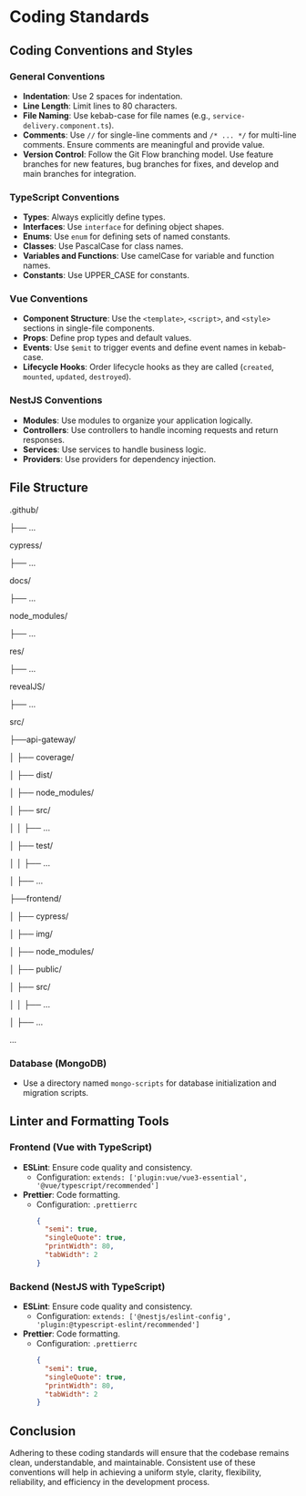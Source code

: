 # Coding Standards

## Coding Conventions and Styles

### General Conventions
- **Indentation**: Use 2 spaces for indentation.
- **Line Length**: Limit lines to 80 characters.
- **File Naming**: Use kebab-case for file names (e.g., `service-delivery.component.ts`).
- **Comments**: Use `//` for single-line comments and `/* ... */` for multi-line comments. Ensure comments are meaningful and provide value.
- **Version Control**: Follow the Git Flow branching model. Use feature branches for new features, bug branches for fixes, and develop and main branches for integration.

### TypeScript Conventions
- **Types**: Always explicitly define types.
- **Interfaces**: Use `interface` for defining object shapes.
- **Enums**: Use `enum` for defining sets of named constants.
- **Classes**: Use PascalCase for class names.
- **Variables and Functions**: Use camelCase for variable and function names.
- **Constants**: Use UPPER_CASE for constants.

### Vue Conventions
- **Component Structure**: Use the `<template>`, `<script>`, and `<style>` sections in single-file components.
- **Props**: Define prop types and default values.
- **Events**: Use `$emit` to trigger events and define event names in kebab-case.
- **Lifecycle Hooks**: Order lifecycle hooks as they are called (`created`, `mounted`, `updated`, `destroyed`).

### NestJS Conventions
- **Modules**: Use modules to organize your application logically.
- **Controllers**: Use controllers to handle incoming requests and return responses.
- **Services**: Use services to handle business logic.
- **Providers**: Use providers for dependency injection.

## File Structure
.github/

├── ...

cypress/

├── ...

docs/

├── ...

node_modules/

├── ...

res/

├── ...

revealJS/

├── ...

src/

├──api-gateway/

│ ├── coverage/

│ ├── dist/

│ ├── node_modules/

│ ├── src/

│ │ ├── ...

│ ├── test/

│ │ ├── ...

│ ├── ...

├──frontend/

│ ├── cypress/

│ ├── img/

│ ├── node_modules/

│ ├── public/

│ ├── src/

│ │ ├── ...

│ ├── ...

...

### Database (MongoDB)
- Use a directory named `mongo-scripts` for database initialization and migration scripts.

## Linter and Formatting Tools

### Frontend (Vue with TypeScript)
- **ESLint**: Ensure code quality and consistency.
  - Configuration: `extends: ['plugin:vue/vue3-essential', '@vue/typescript/recommended']`
- **Prettier**: Code formatting.
  - Configuration: `.prettierrc`
    ```json
    {
      "semi": true,
      "singleQuote": true,
      "printWidth": 80,
      "tabWidth": 2
    }
    ```

### Backend (NestJS with TypeScript)
- **ESLint**: Ensure code quality and consistency.
  - Configuration: `extends: ['@nestjs/eslint-config', 'plugin:@typescript-eslint/recommended']`
- **Prettier**: Code formatting.
  - Configuration: `.prettierrc`
    ```json
    {
      "semi": true,
      "singleQuote": true,
      "printWidth": 80,
      "tabWidth": 2
    }
    ```

## Conclusion
Adhering to these coding standards will ensure that the codebase remains clean, understandable, and maintainable. Consistent use of these conventions will help in achieving a uniform style, clarity, flexibility, reliability, and efficiency in the development process.